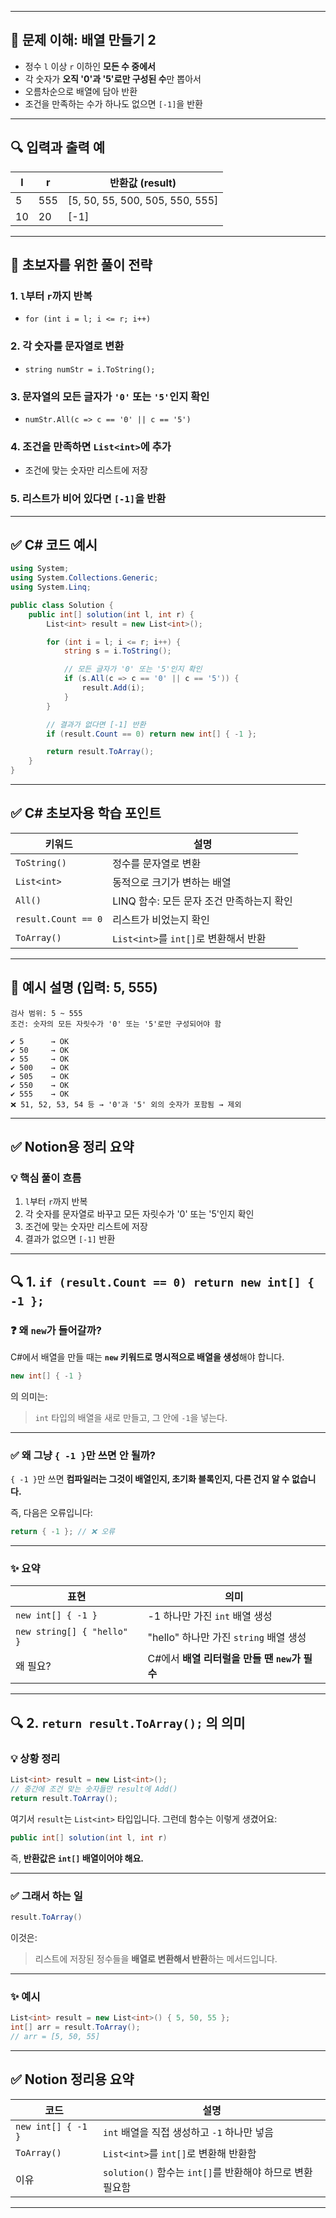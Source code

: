 
---

## 🧠 문제 이해: 배열 만들기 2

* 정수 `l` 이상 `r` 이하인 **모든 수 중에서**
* 각 숫자가 **오직 '0'과 '5'로만 구성된 수**만 뽑아서
* 오름차순으로 배열에 담아 반환
* 조건을 만족하는 수가 하나도 없으면 `[-1]`을 반환

---

## 🔍 입력과 출력 예

| l  | r   | 반환값 (result)                     |
| -- | --- | -------------------------------- |
| 5  | 555 | \[5, 50, 55, 500, 505, 550, 555] |
| 10 | 20  | \[-1]                            |

---

## 🧩 초보자를 위한 풀이 전략

### 1. `l`부터 `r`까지 반복

* `for (int i = l; i <= r; i++)`

### 2. 각 숫자를 문자열로 변환

* `string numStr = i.ToString();`

### 3. 문자열의 모든 글자가 `'0'` 또는 `'5'`인지 확인

* `numStr.All(c => c == '0' || c == '5')`

### 4. 조건을 만족하면 `List<int>`에 추가

* 조건에 맞는 숫자만 리스트에 저장

### 5. 리스트가 비어 있다면 `[-1]`을 반환

---

## ✅ C# 코드 예시

```csharp
using System;
using System.Collections.Generic;
using System.Linq;

public class Solution {
    public int[] solution(int l, int r) {
        List<int> result = new List<int>();

        for (int i = l; i <= r; i++) {
            string s = i.ToString();

            // 모든 글자가 '0' 또는 '5'인지 확인
            if (s.All(c => c == '0' || c == '5')) {
                result.Add(i);
            }
        }

        // 결과가 없다면 [-1] 반환
        if (result.Count == 0) return new int[] { -1 };

        return result.ToArray();
    }
}
```

---

## ✅ C# 초보자용 학습 포인트

| 키워드                 | 설명                            |
| ------------------- | ----------------------------- |
| `ToString()`        | 정수를 문자열로 변환                   |
| `List<int>`         | 동적으로 크기가 변하는 배열               |
| `All()`             | LINQ 함수: 모든 문자 조건 만족하는지 확인    |
| `result.Count == 0` | 리스트가 비었는지 확인                  |
| `ToArray()`         | `List<int>`를 `int[]`로 변환해서 반환 |

---

## 🧪 예시 설명 (입력: 5, 555)

```text
검사 범위: 5 ~ 555
조건: 숫자의 모든 자릿수가 '0' 또는 '5'로만 구성되어야 함

✔️ 5      → OK
✔️ 50     → OK
✔️ 55     → OK
✔️ 500    → OK
✔️ 505    → OK
✔️ 550    → OK
✔️ 555    → OK
❌ 51, 52, 53, 54 등 → '0'과 '5' 외의 숫자가 포함됨 → 제외
```

---

## ✅ Notion용 정리 요약

### 💡 핵심 풀이 흐름

1. `l`부터 `r`까지 반복
2. 각 숫자를 문자열로 바꾸고 모든 자릿수가 '0' 또는 '5'인지 확인
3. 조건에 맞는 숫자만 리스트에 저장
4. 결과가 없으면 `[-1]` 반환

---

## 🔍 1. `if (result.Count == 0) return new int[] { -1 };`

### ❓ **왜 `new`가 들어갈까?**

C#에서 배열을 만들 때는 **`new` 키워드로 명시적으로 배열을 생성**해야 합니다.

```csharp
new int[] { -1 }
```

의 의미는:

> `int` 타입의 배열을 새로 만들고,
> 그 안에 `-1`을 넣는다.

---

### ✅ 왜 그냥 `{ -1 }`만 쓰면 안 될까?

`{ -1 }`만 쓰면 **컴파일러는 그것이 배열인지, 초기화 블록인지, 다른 건지 알 수 없습니다.**

즉, 다음은 오류입니다:

```csharp
return { -1 }; // ❌ 오류
```

---

### ✨ 요약

| 표현                         | 의미                              |
| -------------------------- | ------------------------------- |
| `new int[] { -1 }`         | -1 하나만 가진 `int` 배열 생성           |
| `new string[] { "hello" }` | "hello" 하나만 가진 `string` 배열 생성   |
| 왜 필요?                      | C#에서 **배열 리터럴을 만들 땐 `new`가 필수** |

---

## 🔍 2. `return result.ToArray();` 의 의미

### 💡 상황 정리

```csharp
List<int> result = new List<int>();
// 중간에 조건 맞는 숫자들만 result에 Add()
return result.ToArray();
```

여기서 `result`는 `List<int>` 타입입니다.
그런데 함수는 이렇게 생겼어요:

```csharp
public int[] solution(int l, int r)
```

즉, **반환값은 `int[]` 배열이어야 해요.**

---

### ✅ 그래서 하는 일

```csharp
result.ToArray()
```

이것은:

> 리스트에 저장된 정수들을 **배열로 변환해서 반환**하는 메서드입니다.

---

### ✨ 예시

```csharp
List<int> result = new List<int>() { 5, 50, 55 };
int[] arr = result.ToArray();
// arr = [5, 50, 55]
```

---

## ✅ Notion 정리용 요약

| 코드                 | 설명                                        |
| ------------------ | ----------------------------------------- |
| `new int[] { -1 }` | `int` 배열을 직접 생성하고 `-1` 하나만 넣음             |
| `ToArray()`        | `List<int>`를 `int[]`로 변환해 반환함             |
| 이유                 | `solution()` 함수는 `int[]`를 반환해야 하므로 변환 필요함 |

---
